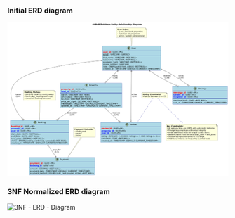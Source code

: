 ### Initial ERD diagram

![Initial ERD diagram](./initial-erd-diagram.png)

### 3NF Normalized ERD diagram

![3NF - ERD - Diagram](./3NF-ERD-Diagram.png")
